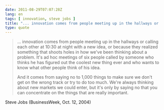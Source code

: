 ```yaml
---
date: 2011-08-29T07:07:28Z
lang: en
tags: [ innovation, steve jobs ]
title: "... innovation comes from people meeting up in the hallways or calling"
type: quote
---
```


> ... innovation comes from people meeting up in the hallways or calling
> each other at 10:30 at night with a new idea, or because they realized
> something that shoots holes in how we've been thinking about a
> problem. It's ad hoc meetings of six people called by someone who
> thinks he has figured out the coolest new thing ever and who wants to
> know what other people think of his idea.
>
> And it comes from saying no to 1,000 things to make sure we don't get
> on the wrong track or try to do too much. We're always thinking about
> new markets we could enter, but it's only by saying no that you can
> concentrate on the things that are really important.

Steve Jobs (BusinessWeek, Oct. 12, 2004)


